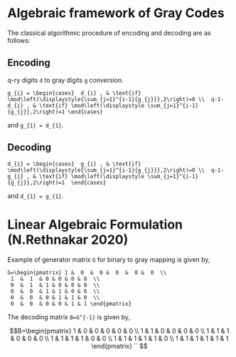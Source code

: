 # Algebraic framework of Gray Codes


The classical algorithmic procedure of encoding and decoding are as follows:
## Encoding
q-ry digits ``d`` to gray digits ``g`` conversion.

``
g_{i} = \begin{cases} 
d_{i} , & \text{if}  \mod\left(\displaystyle{\sum_{j=1}^{i-1}{g_{j}}},2\right)=0 \\ 
q-1-d_{i} , & \text{if} \mod\left(\displaystyle \sum_{j=1}^{i-1}{g_{j}},2\right)=1
\end{cases}
``

and ``g_{1} = d_{1}``.
## Decoding

``
d_{i} = \begin{cases} 
g_{i} , & \text{if}  \mod\left(\displaystyle{\sum_{j=1}^{i-1}{g_{j}}},2\right)=0 \\ 
q-1-g_{i} , & \text{if} \mod\left(\displaystyle \sum_{j=1}^{i-1}{g_{j}},2\right)=1 
\end{cases}
``

and ``d_{1} = g_{1}``.

# Linear Algebraic Formulation (N.Rethnakar 2020)
Example of generator matrix ``G`` for binary to gray mapping is given by,
```\math
G=\begin{pmatrix} 1 &  0  &  0 &  0  &  0 &  0  \\
 1  &  1  & 0 & 0 & 0 & 0  \\
 0  &  1  & 1 & 0 & 0 & 0  \\
 0  &  0  & 1 & 1 & 0 & 0  \\
 0  &  0  & 0 & 1 & 1 & 0  \\
 0  &  0  & 0 & 0 & 1 & 1 \end{pmatrix}
```

  The decoding matrix ``B=G^{-1}`` is given by,

  ```math
  B=\begin{pmatrix}  1  &  0  &  0  &  0  &  0  &  0  \\
1 &  1 &  0 & 0  &  0  & 0  \\
1 &  1 &  1 & 0  &  0  & 0  \\
1 &  1 &  1 & 1  &  0  & 0  \\
1 &  1 &  1 & 1  &  1  & 0  \\
1 &  1 &  1 & 1  &  1  & 1 \end{pmatrix}
``


